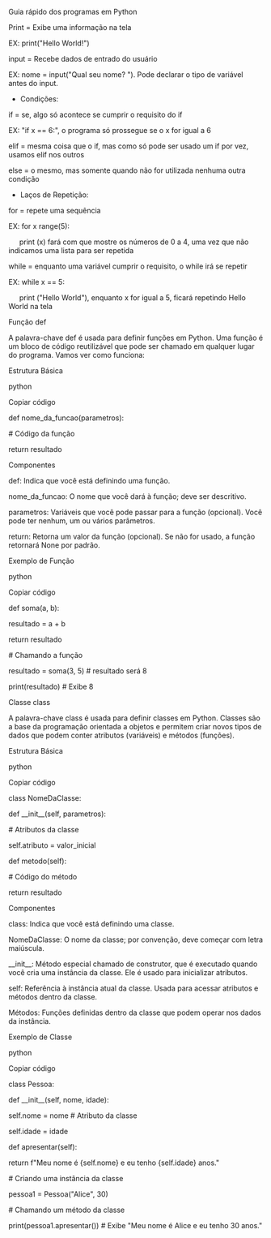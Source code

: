 ﻿Guia rápido dos programas em Python

Print = Exibe uma informação na tela

EX: print("Hello World!")

input = Recebe dados de entrado do usuário

EX: nome = input("Qual seu nome? "). Pode declarar o tipo de variável antes do input.

* Condições:

if = se, algo só acontece se cumprir o requisito do if

EX: "if x == 6:", o programa só prossegue se o x for igual a 6

elif = mesma coisa que o if, mas como só pode ser usado um if por vez, usamos elif nos outros

else = o mesmo, mas somente quando não for utilizada nenhuma outra condição

* Laços de Repetição:

for = repete uma sequência

EX: for x range(5):

`	`print (x) fará com que mostre os números de 0 a 4, uma vez que não indicamos uma lista para ser repetida

while = enquanto uma variável cumprir o requisito, o while irá se repetir

EX: while x == 5:

`	`print ("Hello World"), enquanto x for igual a 5, ficará repetindo Hello World na tela

Função def

A palavra-chave def é usada para definir funções em Python. Uma função é um bloco de código reutilizável que pode ser chamado em qualquer lugar do programa. Vamos ver como funciona:

Estrutura Básica

python

Copiar código

def nome\_da\_funcao(parametros):

\# Código da função

return resultado

Componentes

def: Indica que você está definindo uma função.

nome\_da\_funcao: O nome que você dará à função; deve ser descritivo.

parametros: Variáveis que você pode passar para a função (opcional). Você pode ter nenhum, um ou vários parâmetros.

return: Retorna um valor da função (opcional). Se não for usado, a função retornará None por padrão.

Exemplo de Função

python

Copiar código

def soma(a, b):

resultado = a + b

return resultado

\# Chamando a função

resultado = soma(3, 5)  # resultado será 8

print(resultado)  # Exibe 8

Classe class

A palavra-chave class é usada para definir classes em Python. Classes são a base da programação orientada a objetos e permitem criar novos tipos de dados que podem conter atributos (variáveis) e métodos (funções).

Estrutura Básica

python

Copiar código

class NomeDaClasse:

def \_\_init\_\_(self, parametros):

\# Atributos da classe

self.atributo = valor\_inicial

def metodo(self):

\# Código do método

return resultado

Componentes

class: Indica que você está definindo uma classe.

NomeDaClasse: O nome da classe; por convenção, deve começar com letra maiúscula.

\_\_init\_\_: Método especial chamado de construtor, que é executado quando você cria uma instância da classe. Ele é usado para inicializar atributos.

self: Referência à instância atual da classe. Usada para acessar atributos e métodos dentro da classe.

Métodos: Funções definidas dentro da classe que podem operar nos dados da instância.

Exemplo de Classe

python

Copiar código

class Pessoa:

def \_\_init\_\_(self, nome, idade):

self.nome = nome  # Atributo da classe

self.idade = idade

def apresentar(self):

return f"Meu nome é {self.nome} e eu tenho {self.idade} anos."

\# Criando uma instância da classe

pessoa1 = Pessoa("Alice", 30)

\# Chamando um método da classe

print(pessoa1.apresentar())  # Exibe "Meu nome é Alice e eu tenho 30 anos."







